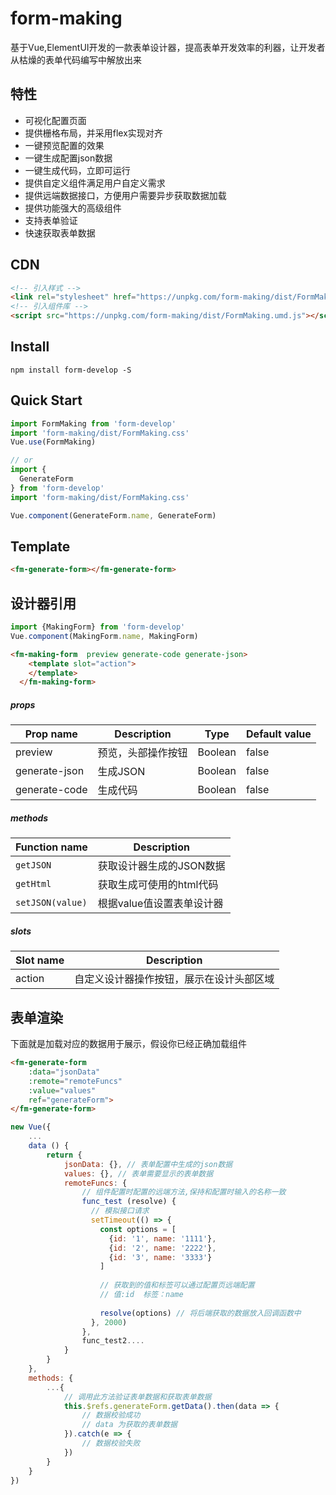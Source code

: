 # form-making
基于Vue,ElementUI开发的一款表单设计器，提高表单开发效率的利器，让开发者从枯燥的表单代码编写中解放出来
## 特性

* 可视化配置页面
* 提供栅格布局，并采用flex实现对齐
* 一键预览配置的效果
* 一键生成配置json数据
* 一键生成代码，立即可运行
* 提供自定义组件满足用户自定义需求
* 提供远端数据接口，方便用户需要异步获取数据加载
* 提供功能强大的高级组件
* 支持表单验证
* 快速获取表单数据

## CDN
``` html
<!-- 引入样式 -->
<link rel="stylesheet" href="https://unpkg.com/form-making/dist/FormMaking.css">
<!-- 引入组件库 -->
<script src="https://unpkg.com/form-making/dist/FormMaking.umd.js"></script>
```

## Install

```shell
npm install form-develop -S
```

## Quick Start

``` javascript
import FormMaking from 'form-develop'
import 'form-making/dist/FormMaking.css'
Vue.use(FormMaking)

// or
import {
  GenerateForm
} from 'form-develop'
import 'form-making/dist/FormMaking.css'

Vue.component(GenerateForm.name, GenerateForm)
```

## Template
``` html
<fm-generate-form></fm-generate-form>
```

## 设计器引用

``` javascript
import {MakingForm} from 'form-develop'
Vue.component(MakingForm.name, MakingForm)
```

```html
<fm-making-form  preview generate-code generate-json>
    <template slot="action">
    </template>
  </fm-making-form>
```

##### props
| Prop name  | Description  | Type  | Default value |
| ------------ | ------------ | ------------ | ------------ |
| preview  | 预览，头部操作按钮  | Boolean  | false |
| generate-json  | 生成JSON  | Boolean  | false |
| generate-code  | 生成代码  | Boolean  | false |


##### methods
| Function name | Description                    |
| ------------- | ------------------------------ |
| `getJSON`      | 获取设计器生成的JSON数据       |
| `getHtml`   | 获取生成可使用的html代码    |
| `setJSON(value)`   | 根据value值设置表单设计器    |

##### slots
| Slot name | Description                    |
| ------------- | ------------------------------ |
|   action    | 自定义设计器操作按钮，展示在设计头部区域       |


## 表单渲染

下面就是加载对应的数据用于展示，假设你已经正确加载组件

``` html
<fm-generate-form
    :data="jsonData"
    :remote="remoteFuncs"
    :value="values"
    ref="generateForm">
</fm-generate-form>
```

``` javascript
new Vue({
    ...
    data () {
        return {
            jsonData: {}, // 表单配置中生成的json数据
            values: {}, // 表单需要显示的表单数据
            remoteFuncs: {
                // 组件配置时配置的远端方法,保持和配置时输入的名称一致
                func_test (resolve) {
                  // 模拟接口请求
                  setTimeout(() => {
                    const options = [
                      {id: '1', name: '1111'},
                      {id: '2', name: '2222'},
                      {id: '3', name: '3333'}
                    ]
                    
                    // 获取到的值和标签可以通过配置页远端配置
                    // 值:id  标签：name
        
                    resolve(options) // 将后端获取的数据放入回调函数中
                  }, 2000)
                },
                func_test2....
            }
        }
    },
    methods: {
        ...{
            // 调用此方法验证表单数据和获取表单数据
            this.$refs.generateForm.getData().then(data => {
                // 数据校验成功
                // data 为获取的表单数据
            }).catch(e => {
                // 数据校验失败
            })
        }
    }
})
```
